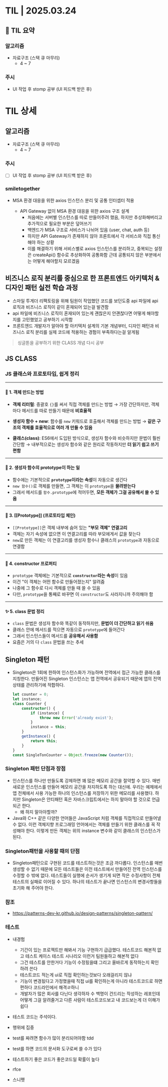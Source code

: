 # TIL | 2025.03.24

## 📌 TIL 요약

### 알고리즘

-   자료구조 (스택 큐 마무리)
    -   4 ~ 7

### 주시

-   UI 작업 후 stomp 공부 (UI 피드백 받은 후)

# TIL 상세

## 알고리즘

-   자료구조 (스택 큐 마무리)
    -   4 ~ 7

### 주시

-   [ ] UI 작업 후 stomp 공부 (UI 피드백 받은 후)

### smiletogether

-   MSA 환경 대응을 위한 axios 인스턴스 분리 및 공통 인터셉터 적용

    -   API Gateway 없이 MSA 환경 대응을 위한 axios 구조 설계
        -   처음에는 서버별 인스턴스를 따로 만들어주려 했음, 하지만 추상화해버리고 추가적으로 필요한 부분은 덮어쓰기
        -   백엔드가 MSA 구조로 서비스가 나뉘어 있음 (user, chat, auth 등)
        -   하지만 API Gateway가 존재하지 않아 프론트에서 각 서비스와 직접 통신해야 하는 상황
        -   이를 해결하기 위해 서비스별로 axios 인스턴스를 분리하고, 중복되는 설정은 createApi() 함수로 추상화하여 공통화함 근데 공통되지 않은 부분에서는 어떻게 해야할지 모르겠음

## 비즈니스 로직 분리를 중심으로 한 프론트엔드 아키텍처 & 디자인 패턴 실전 학습 과정

-   스마일 투게더 리팩토링을 위해 팀원이 작업했던 코드를 보던도중 api 파일에 api 로직과 비즈니스 로직이 같이 혼재되어 있는걸 발견함
-   api 파일에 비즈니스 로직이 혼재되어 있는게 괜찮은지 안괜찮다면 어떻게 해야할지를 고민했었고 공부하기 시작함
-   프론트엔드 개발자가 알아야 할 아키텍처 설계의 기본 개념부터, 디자인 패턴과 비즈니스 로직 분리를 실제 코드에 적용하는 경험이 부족하다는걸 알게됨

> 싱글톤을 공부하기 위한 CLASS 개념 다시 공부

## JS CLASS

### JS 클래스와 프로토타입, 쉽게 정리

---

#### 🧱 1. 객체 만드는 방법

-   **객체 리터럴**: 중괄호 `{}`를 써서 직접 객체를 만드는 방법 → 가장 간단하지만, 객체마다 메서드를 따로 만들기 때문에 **비효율적**

-   **생성자 함수 + new**: 함수를 `new` 키워드로 호출해서 객체를 만드는 방법 → **같은 구조의 객체를 효율적으로 여러 개 만들 수 있음**

-   **클래스(class)**: ES6에서 도입된 방식으로, 생성자 함수와 비슷하지만 문법이 훨씬 간단함 → 내부적으로는 생성자 함수와 같은 원리로 작동하지만 **더 읽기 쉽고 쓰기 편함**

---

#### 🧠 2. 생성자 함수의 prototype이 하는 일

-   함수에는 기본적으로 **`prototype`이라는 속성**이 자동으로 생긴다
-   `new 함수()`로 객체를 만들면, 그 객체는 이 `prototype`을 **물려받는다**
-   그래서 메서드를 `함수.prototype`에 적어두면, **모든 객체가 그걸 공유해서 쓸 수 있음**

---

#### 🧬 3. [[Prototype]] (프로토타입 체인)

-   `[[Prototype]]`은 객체 내부에 숨어 있는 **"부모 객체" 연결고리**
-   객체는 자기 속성에 없으면 이 연결고리를 따라 부모에게서 값을 찾는다
-   `new`로 만든 객체는 이 연결고리를 생성자 함수나 클래스의 `prototype`과 자동으로 연결함

---

#### 🔄 4. constructor 프로퍼티

-   `prototype` 객체에는 기본적으로 **`constructor`라는 속성**이 있음
-   이건 "이 객체는 어떤 함수로 만들어졌는지" 알려줌
-   나중에 그 함수로 다시 객체를 만들 때 쓸 수 있음
-   다만, `prototype`을 통째로 바꾸면 이 `constructor`도 사라지니까 주의해야 함

---

#### ✨ 5. class 문법 정리

-   `class` 문법은 생성자 함수와 똑같이 동작하지만, **문법이 더 간단하고 읽기 쉬움**
-   클래스 안에 메서드를 적으면 자동으로 `prototype`에 들어간다
-   그래서 인스턴스들이 메서드를 **공유해서 사용함**
-   요즘은 거의 다 `class` 문법을 쓰는 추세

## Singleton 패턴

-   Singleton은 1회에 한하여 인스턴스화가 가능하며 전역에서 접근 가능한 클래스를 지칭한다. 만들어진 Singleton 인스턴스는 앱 전역에서 공유되기 때문에 앱의 전역 상태를 관리하기에 적합하다.

    ```ts
    let counter = 0;
    let instance;
    class Counter {
        constructor() {
            if (instance) {
                throw new Error('already exist');
            }
            instance = this;
        }
        getInstance() {
            return this;
        }
    }
    const SingleTonCounter = Object.freeze(new Counter());
    ```

### Singleton 패턴 단점과 장점

-   인스턴스를 하나만 만들도록 강제하면 꽤 많은 메모리 공간을 절약할 수 있다. 매번 새로운 인스턴스를 만들어 메모리 공간을 차지하도록 하는 대신에. 우리는 예제에서 앱 전체에서 사용 가능한 하나의 인스턴스를 저장하기 위한 메모리를 사용했다. 하지만 Singleton은 안티패턴 혹은 자바스크립트에서는 하지 말아야 할 것으로 언급되곤 한다.
    -   왜 하지 말아야할까?
-   Java와 C++ 같은 다양한 언어들은 JavaScript 처럼 객체를 직접적으로 만들어낼 수 없다. 이런 객체지향 프로그래밍 언어에서는 객체를 만들기 위한 클래스를 꼭 작성해야 한다. 이렇게 만든 객체는 위의 instance 변수와 같이 클래스의 인스턴스가 된다.

### Singleton패턴을 사용할 때의 단점

-   Singleton패턴으로 구현된 코드를 테스트하는것은 조금 까다롭다. 인스턴스를 매번 생성할 수 없기 때문에 모든 테스트들은 이전 테스트에서 만들어진 전역 인스턴스를 수정할 수 밖에 없다. 테스트들이 실행에 순서가 생기게 되면 작은 수정사항이 전체 테스트의 실패로 이어질 수 있다. 하나의 테스트가 끝나면 인스턴스의 변경사항들을 초기화 해 주어야 한다.

### 참조

-   https://patterns-dev-kr.github.io/design-patterns/singleton-pattern/

### 테스트

-   내경험

    -   기간이 있는 프로젝트만 해봐서 기능 구현하기 급급했다. 테스트코드 해본적 없고 테스트 케이스 테스트 시나리오 이런거 팀원들하고 해본적 없다
    -   그건 테스트를 안한거다 기능이 수정됬을떄 그리고 올바르게 동작하는지 확인하려 쓴다
    -   테스트코드 적는게 ui로 직접 확인하는것보다 오래걸리지 않냐
    -   기능이 변경됬다고 가정했을때 직접 ui를 확인하는게 아니라 테스트코드로 하면 편하다 코드라인에서 해격ㄹ하니
    -   개발자가 많은 회사를 다닌다 생각하자 수 백명이 건드리는 작성하는 레포인데 어떻게 그걸 알려줄거고 다른 사람이 테스트코드보고 내 코드보는게 더 이해가 쉽다

-   테스트 코드는 주석이다.
-   행위에 집중
-   test를 짜려면 함수가 많이 분리되어야함 tdd
-   test를 하면 코드의 문서화 도구로써 쓸 수가 있다
-   테스트하기 좋은 코드가 좋은코드일 확률이 높다

-   rfce
-   스니펫
